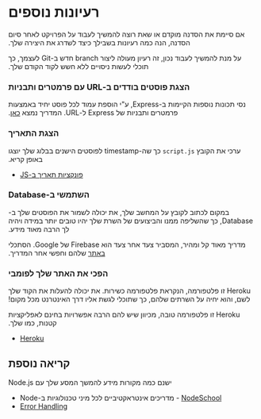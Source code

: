 # &#x202b; רעיונות נוספים

&#x202b;
אם סיימת את הסדנה מוקדם או שאת רוצה להמשיך לעבוד על הפרויקט לאחר סיום הסדנה, הנה כמה רעיונות בשבילך כיצד לשדרג את היצירה שלך.

&#x202b;
על מנת להמשיך לעבוד נכון, זה רעיון מעולה ליצור branch חדש ב-Git לעצמך, כך תוכלי לעשות ניסויים ללא חשש לקוד הקודם שלך.

### &#x202b; הצגת פוסטים בודדים ב-URL עם פרמטרים ותבניות 

&#x202b;
נסי תכונות נוספות הקיימות ב-Express, ע"י הוספת עמוד לכל פוסט יחיד באמצעות פרמטרים ותבניות של Express ל-URL. המדריך נמצא [כאן](extension-templating.md).

### &#x202b; הצגת התאריך

&#x202b;
ערכי את הקובץ `script.js` כך שה-timestamp לפוסטים הישנים בבלוג שלך יוצגו באופן קריא.

 * &#x202b; [פונקציות תאריך ב-JS](http://www.w3schools.com/jsref/jsref_obj_date.asp)


### &#x202b; השתמשי ב-Database

&#x202b;
במקום לכתוב לקובץ על המחשב שלך, את יכולה לשמור את הפוסטים שלך ב-Database, כך שהשליפה ממנו והביצועים של השרת שלך יהיו טובים יותר במידה ויהיה לך הרבה מאוד מידע.

&#x202b;
מדריך מאוד קל ומהיר, המסביר צעד אחר צעד הוא Firebase של Google. הסתכלי [באתר](https://firebase.google.com/docs/) שלהם וחפשי אחר המדריך.

### &#x202b; הפכי את האתר שלך לפומבי
&#x202b;
Heroku זו פלטפורמה, הנקראת פלטפורמה כשירות. את יכולה להעלות את הקוד שלך לשם, והוא יחיה על השרתים שלהם, כך שתוכלי לגשת אליו דרך האינטרנט מכל מקום!

&#x202b;
Heroku זו פלטפורמה טובה, מכיוון שיש להם הרבה אפשרויות בחינם לאפליקציות קטנות, כמו שלך.

* [Heroku](https://www.heroku.com/platform)

## &#x202b; קריאה נוספת
&#x202b;
ישנם כמה מקורות מידע להמשך המסע שלך עם Node.js
 
* &#x202b; [NodeSchool](nodeschool.io) - מדריכים אינטראקטיביים לכל מיני טכנולוגיות ב-Node
* [Error Handling](http://thenodeway.io/posts/understanding-error-first-callbacks/)
